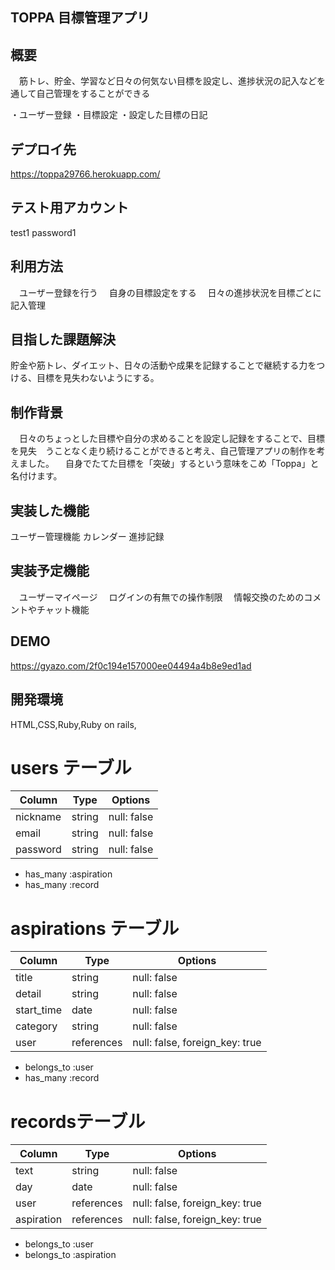 ## TOPPA 目標管理アプリ

## 概要
　筋トレ、貯金、学習など日々の何気ない目標を設定し、進捗状況の記入などを通して自己管理をすることができる

・ユーザー登録
・目標設定
・設定した目標の日記

## デプロイ先
  https://toppa29766.herokuapp.com/

## テスト用アカウント
  test1
  password1

## 利用方法
　ユーザー登録を行う
　自身の目標設定をする
　日々の進捗状況を目標ごとに記入管理

## 目指した課題解決
  貯金や筋トレ、ダイエット、日々の活動や成果を記録することで継続する力をつける、目標を見失わないようにする。

## 制作背景
　日々のちょっとした目標や自分の求めることを設定し記録をすることで、目標を見失　うことなく走り続けることができると考え、自己管理アプリの制作を考えました。
　自身でたてた目標を「突破」するという意味をこめ「Toppa」と名付けます。

## 実装した機能
  ユーザー管理機能
  カレンダー
  進捗記録

## 実装予定機能
　ユーザーマイページ
　ログインの有無での操作制限
　情報交換のためのコメントやチャット機能

## DEMO
  https://gyazo.com/2f0c194e157000ee04494a4b8e9ed1ad

## 開発環境
  HTML,CSS,Ruby,Ruby on rails,

# users テーブル
| Column    | Type   | Options     |
| --------- | ------ | ----------- |
| nickname  | string | null: false |
| email     | string | null: false |
| password  | string | null: false |

- has_many :aspiration
- has_many :record

# aspirations テーブル
| Column     | Type       | Options                        |
| ---------- | ---------- | ------------------------------ |
| title      | string     | null: false                    |
| detail     | string     | null: false                    |
| start_time | date       | null: false                    |
| category   | string     | null: false                    |
| user       | references | null: false, foreign_key: true |

- belongs_to :user
- has_many :record

# recordsテーブル
| Column     | Type       | Options                        |
| ---------- | ---------- | ------------------------------ |
| text       | string     | null: false                    |
| day        | date       | null: false                    |
| user       | references | null: false, foreign_key: true |
| aspiration | references | null: false, foreign_key: true |

- belongs_to :user
- belongs_to :aspiration